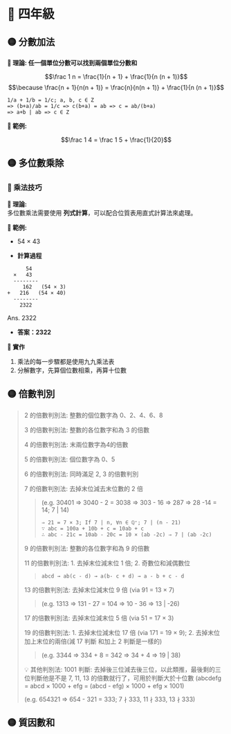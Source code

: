 # 📖 四年級

## 🟡 分數加法

**📌 理論: 任一個單位分數可以找到兩個單位分數和**

$$\frac 1 n = \frac{1}{n + 1} + \frac{1}{n (n + 1)}$$
$$\because \frac{n + 1}{n(n + 1)} = \frac{n}{n(n + 1)} + \frac{1}{n (n + 1)}$$

```proof
1/a + 1/b = 1/c; a, b, c ∈ Z
=> (b+a)/ab = 1/c => c(b+a) = ab => c = ab/(b+a)
=> a+b | ab => c ∈ Z
```

**📌 範例:**

$$\frac 1 4 = \frac 1 5 + \frac{1}{20}$$

## 🟡 多位數乘除

### 🔢 乘法技巧

**📌 理論:**  
多位數乘法需要使用 **列式計算**，可以配合位質表用直式計算法來處理。

**📌 範例:**

- 54 × 43

- **計算過程**

```note
      54
  ×   43
  --------
     162   (54 × 3)
+   216   (54 × 40)
  --------
    2322
```

Ans. 2322

- **答案：2322**

**📝 實作**

1. 乘法的每一步驟都是使用九九乘法表
2. 分解數字，先算個位數相乘，再算十位數

## 🟡 倍數判別

> 2 的倍數判別法: 整數的個位數字為 0、2、4、6、8
>
> 3 的倍數判別法: 整數的各位數字和為 3 的倍數
>
> 4 的倍數判別法: 末兩位數字為4的倍數
>
> 5 的倍數判別法: 個位數字為 0、5
>
> 6 的倍數判別法: 同時滿足 2, 3 的倍數判別
>
> 7 的倍數判別法: 去掉末位減去末位數的 2 倍
>
> > (e.g. 30401 ⇒ 3040 - 2 = 3038 ⇒ 303 - 16 ⇒ 287 ⇒ 28 -14 = 14; 7 | 14)
> >
> > ```proof
> > ⇒ 21 = 7 × 3; If 7 | n, ∀n ∈ ℚ⁺; 7 | (n - 21)
> > ∵ abc = 100a + 10b + c = 10ab + c
> > ∴ abc - 21c = 10ab - 20c = 10 × (ab -2c) ⇒ 7 | (ab -2c)
> > ```
>
> 9 的倍數判別法: 整數的各位數字和為 9 的倍數
>
> 11 的倍數判別法: 1. 去掉末位減末位 1 倍; 2. 奇數位和減偶數位
>
> > ```proof
> > abcd → ab(c - d) → a(b- c + d) → a - b + c - d
> >
> > ```
>
> 13 的倍數判別法: 去掉末位減末位 9 倍 (via 91 = 13 × 7)
>
> > (e.g. 1313 ⇒ 131 - 27 = 104 ⇒ 10 - 36 ⇒ 13 | -26)
>
> 17 的倍數判別法: 去掉末位減末位 5 倍 (via 51 = 17 × 3)
>
> 19 的倍數判別法: 1. 去掉末位減末位 17 倍 (via 171 = 19 × 9); 2. 去掉末位加上末位的兩倍(減 17 判斷 和加上 2 判斷是一樣的)
>
> > (e.g. 3344 ⇒ 334 + 8 = 342 ⇒ 34 + 4 ⇒ 19 | 38)
>
> 💡 其他判別法: 1001 判斷: 去掉後三位減去後三位，以此類推，最後剩的三位判斷他是不是 7, 11, 13 的倍數就行了，可用於判斷大於十位數 (abcdefg = abcd × 1000 + efg = (abcd - efg) × 1000 + efg × 1001)
>
> (e.g. 654321 ⇒ 654 - 321 = 333; 7 ∤ 333, 11 ∤ 333, 13 ∤ 333)

## 🟡 質因數和

```

```

